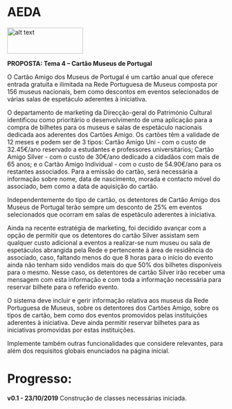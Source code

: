 # AEDA

<img src="https://github.com/gabrielrocco/AEDA/blob/master/feup_logo.jpeg" alt="alt text" width="175" height="60">


**PROPOSTA: Tema 4 – Cartão Museus de Portugal** 

O Cartão Amigo dos Museus de Portugal é um cartão anual que oferece entrada gratuita e ilimitada na Rede Portuguesa de Museus composta por 156 museus nacionais, bem como descontos em eventos selecionados de várias salas de espetáculo aderentes à iniciativa.

O departamento de ​marketing da Direcção-geral do Património Cultural identificou como prioritário o desenvolvimento de uma aplicação para a compra de bilhetes para os museus e salas de espetáculo nacionais dedicada aos aderentes dos Cartões Amigo.
Os cartões têm a validade de 12 meses e podem ser de 3 tipos: Cartão Amigo Uni - com o custo de 32.45€/ano reservado a estudantes e professores universitários; Cartão Amigo Silver - com o custo de 30€/ano dedicado a cidadãos com mais de 65 anos; e o Cartão Amigo Individual - com o custo de 54.90€/ano para os restantes associados. Para a emissão do cartão, será necessária a informação sobre nome, data de nascimento, morada e contacto móvel do associado, bem como a data de aquisição do cartão.

Independentemente do tipo de cartão, os detentores de Cartão Amigo dos Museus de Portugal terão sempre um desconto de 25% em eventos selecionados que ocorram em salas de espetáculo aderentes à iniciativa.

Ainda na recente estratégia de ​marketing,​ foi decidido avançar com a opção de permitir que os detentores do cartão Silver assistam sem qualquer custo adicional a eventos a realizar-se num museu ou sala de espetáculos abrangida pela Rede e pertencente à área de residência do associado, caso, faltando menos do que 8 horas para o início do evento ainda não tenham sido vendidos mais do que 50% dos bilhetes disponíveis para o mesmo. Nesse caso, os detentores de cartão Silver irão receber uma mensagem com esta informação e com toda a informação necessária para reservar bilhete para o referido evento.

O sistema deve incluir e gerir informação relativa aos museus da Rede Portuguesa de Museus, sobre os detentores dos Cartões Amigo, sobre os tipos de cartão, bem como dos eventos promovidos pelas instituições aderentes à iniciativa. Deve ainda permitir reservar bilhetes para as iniciativas promovidas por estas instituições.

Implemente também outras funcionalidades que considere relevantes, para além dos requisitos globais enunciados na página inicial.


# Progresso:

**v0.1 - 23/10/2019** 
Construção de classes necessárias iniciada.
